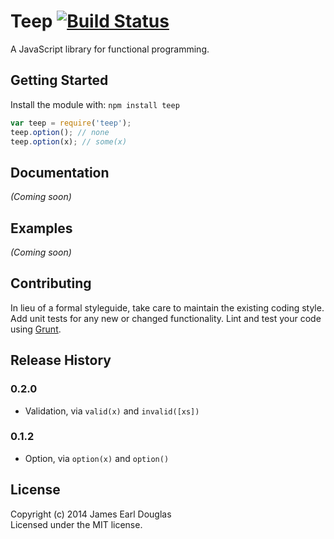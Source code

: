 # Teep [![Build Status](https://secure.travis-ci.org/earldouglas/teep.png?branch=master)](http://travis-ci.org/james/teep)

A JavaScript library for functional programming.

## Getting Started
Install the module with: `npm install teep`

```javascript
var teep = require('teep');
teep.option(); // none
teep.option(x); // some(x)
```

## Documentation
_(Coming soon)_

## Examples
_(Coming soon)_

## Contributing
In lieu of a formal styleguide, take care to maintain the existing coding style. Add unit tests for any new or changed functionality. Lint and test your code using [Grunt](http://gruntjs.com/).

## Release History

### 0.2.0

* Validation, via `valid(x)` and `invalid([xs])`

### 0.1.2

* Option, via `option(x)` and `option()`

## License
Copyright (c) 2014 James Earl Douglas  
Licensed under the MIT license.

